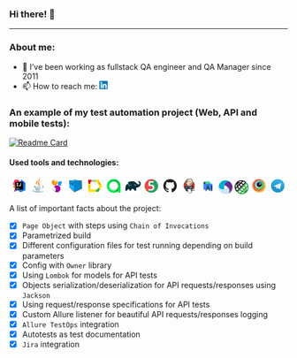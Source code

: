 ### Hi there! 👋
---

### About me:
- 🔭 I’ve been working as fullstack QA engineer and QA Manager since 2011
- 📫 How to reach me: [<img width="3%" title="LinkedIn" src="images/logo/LinkedIn.png">](https://www.linkedin.com/in/marina-remneva-b9171534/)
### 

### An example of my test automation project (Web, API and mobile tests):
[![Readme Card](https://github-readme-stats.vercel.app/api/pin/?username=firerinka&repo=todoistautotests)](https://github.com/firerinka/TodoistAutotests)
#### Used tools and technologies:
<p align="center">
<code><img width="6%" title="IntelliJ IDEA" src="images/logo/IntelijIDEA.svg"></code>
<code><img width="6%" title="Java" src="images/logo/Java.svg"></code>
<code><img width="6%" title="Selenide" src="images/logo/Selenide.svg"></code>
<code><img width="6%" title="Selenoid" src="images/logo/Selenoid.svg"></code>
<code><img width="6%" title="Allure TestOps" src="images/logo/AllureReport.svg"></code>
<code><img width="6%" title="Allure Report" src="images/logo/AllureTO.svg"></code>
<code><img width="6%" title="Gradle" src="images/logo/Gradle.svg"></code>
<code><img width="6%" title="JUnit5" src="images/logo/JUnit5.svg"></code>
<code><img width="6%" title="GitHub" src="images/logo/GitHub.svg"></code>
<code><img width="6%" title="Jenkins" src="images/logo/Jenkins.svg"></code>
<code><img width="6%" title="AndroidStudio" src="images/logo/AndroidStudio.svg"></code>
<code><img width="5%" title="Appium" src="images/logo/Appium.svg"></code>
<code><img width="5%" title="RestAssured" src="images/logo/RestAssured.png"></code>
<code><img width="6%" title="Browserstack" src="images/logo/Browserstack.svg"></code>
<code><img width="6%" title="Telegram" src="images/logo/Telegram.svg"></code>
</p>

A list of important facts about the project:
- [x] `Page Object` with steps using `Chain of Invocations`
- [x] Parametrized build
- [x] Different configuration files for test running depending on build parameters
- [x] Config with `Owner` library
- [x] Using `Lombok` for models for API tests
- [x] Objects serialization/deserialization for API requests/responses using `Jackson`
- [x] Using request/response specifications for API tests
- [x] Custom Allure listener for beautiful API requests/responses logging
- [x] `Allure TestOps` integration
- [x] Autotests as test documentation
- [x] `Jira` integration

<!--

**vonoelv/vonoelv** is a ✨ _special_ ✨ repository because its `README.md` (this file) appears on your GitHub profile.

Here are some ideas to get you started:

- 🔭 I’m currently working on ...
- 🌱 I’m currently learning ...
- 👯 I’m looking to collaborate on ...
- 🤔 I’m looking for help with ...
- 💬 Ask me about ...
- 📫 How to reach me: ...
- 😄 Pronouns: ...
- ⚡ Fun fact: ...
-->